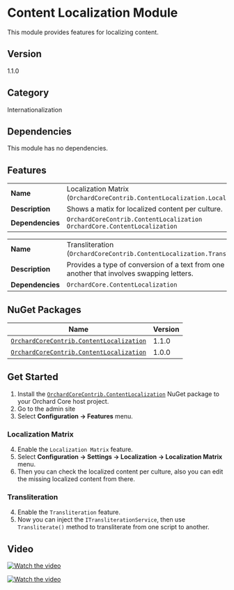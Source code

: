 # Content Localization Module

This module provides features for localizing content.

## Version

1.1.0

## Category

Internationalization

## Dependencies

This module has no dependencies.

## Features

| | |
| --- | --- |
| **Name** | Localization Matrix (`OrchardCoreContrib.ContentLocalization.LocalizationMatrix`) |
| **Description** | Shows a matix for localized content per culture. |
| **Dependencies** | `OrchardCoreContrib.ContentLocalization`<br/> `OrchardCore.ContentLocalization` |

| | |
| --- | --- |
| **Name** | Transliteration (`OrchardCoreContrib.ContentLocalization.Transliteration`) |
| **Description** | Provides a type of conversion of a text from one script to another that involves swapping letters. |
| **Dependencies** | `OrchardCore.ContentLocalization` |

## NuGet Packages

| Name | Version |
| --- | --- |
| [`OrchardCoreContrib.ContentLocalization`](https://www.nuget.org/packages/OrchardCoreContrib.ContentLocalization/1.1.0) | 1.1.0 |
| [`OrchardCoreContrib.ContentLocalization`](https://www.nuget.org/packages/OrchardCoreContrib.ContentLocalization/1.0.0) | 1.0.0 |

## Get Started

1. Install the [`OrchardCoreContrib.ContentLocalization`](https://www.nuget.org/packages/OrchardCoreContrib.ContentLocalization/) NuGet package to your Orchard Core host project.
2. Go to the admin site
3. Select **Configuration -> Features** menu.

### Localization Matrix

4. Enable the `Localization Matrix` feature.
5. Select **Configuration -> Settings -> Localization -> Localization Matrix** menu.
6. Then you can check the localized content per culture, also you can edit the missing localized content from there.

### Transliteration

4. Enable the `Transliteration` feature.
5. Now you can inject the `ITransliterationService`, then use `Transliterate()` method to transliterate from one script to another.

## Video

[![Watch the video](https://img.youtube.com/vi/14X8fmmnOL8/maxresdefault.jpg)](https://youtu.be/14X8fmmnOL8)

[![Watch the video](https://img.youtube.com/vi/MEmNL5tzezA/maxresdefault.jpg)](https://youtu.be/MEmNL5tzezA)
